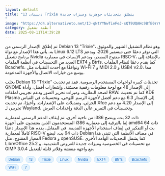 ```yaml
---
layout: default
title: "ديبيان 13 Trixie ينطلق بتحديثات جوهرية وميزات جديدة
"
image: "https://d4.alternativeto.net/IJ-qNtYYNwTieFeJ-sQT9UQAHc9BfE0rrGM1PHqPn8o/rs:fill:1520:760:0/g:ce:0:0/YWJzOi8vZGlzdC9jb250ZW50LzE3NTQ5MjYwNjgyMzQucG5n.png"
category: أنظمة تشغيل
date: 2025-08-11T14:39:28
---
```


تم إطلاق الإصدار الرسمي من Debian 13 "Trixie"، وهو نظام التشغيل الشهير والموثوق به. يأتي هذا الإصدار مع نواة Linux 6.12 LTS التي توفر دعمًا حتى ديسمبر 2026، ويدعم برنامج تشغيل Nvidia مفتوح المصدر، ويدعم الإسبات في معمارية RISC-V، بالإضافة إلى العديد من التحسينات في أنظمة الملفات EXT4 و Btrfs. كما يقدم دعمًا لنظام الملفات Bcachefs، وتوافقًا مع أحدث التقنيات مثل Wi-Fi 7 و MIDI 2.0 و USB4 v2.0، مما يوسع من خيارات الاتصال والأجهزة المدعومة.

يجلب Debian 13 "Trixie" تحديثات كبيرة لواجهات المستخدم الرسومية. فقد تم تحديث GNOME إلى الإصدار 48 مع لوحة معلومات رقمية محسّنة، وإشعارات أفضل، وأداة لصحة البطارية، وميزات تحرير الصور ودعم تجريبي لملفات RAW. كما تم تحديث KDE Plasma إلى الإصدار 6.3 مع دعم أفضل لأجهزة الرسم اللوحي، وتحسينات في القياس الجزئي، وتعديلات على الإشعارات. وأخيرًا، تم تحديث Xfce إلى الإصدار 4.20 مع دعم تجريبي لـ Wayland، وتحسينات في التمرير عالي الدقة وإعدادات العرض.

من ناحية أخرى، تم إيقاف الدعم الرسمي لمعمارية i386 ذات 32 بت، وينصح المستخدمون الذين يعتمدون على أجهزة i386 إما بالترقية إلى معمارية amd64 ذات 64 بت أو التفكير في إيقاف استخدام الأجهزة القديمة. في المقابل، يقدم هذا الإصدار دعمًا كاملاً لمعمارية RISC-V ذات 64 بت، ليضع Debian في مصاف الأنظمة التي تتبنى هذا المعيار المفتوح، مثل Fedora و openSUSE. كما يشمل التحديثات الهامة الأخرى LibreOffice 25.2 مع تحسينات في الخصوصية وميزات جديدة للعروض التقديمية، و GIMP 3.0.4 مع واجهة منعشة وفلاتر قابلة للتعديل.

<div style="margin-top:2px; margin-bottom:2px;"><a href="https://bidjadraft.github.io/?query=Debian" style="background:#e3f2fd; color:#1565c0; font-size:80%; border-radius:12px; padding:3px 10px; margin:2px 4px 2px 0; display:inline-block; border:1px solid #bbdefb; text-decoration:none;">Debian</a> <a href="https://bidjadraft.github.io/?query=13" style="background:#e3f2fd; color:#1565c0; font-size:80%; border-radius:12px; padding:3px 10px; margin:2px 4px 2px 0; display:inline-block; border:1px solid #bbdefb; text-decoration:none;">13</a> <a href="https://bidjadraft.github.io/?query=Trixie" style="background:#e3f2fd; color:#1565c0; font-size:80%; border-radius:12px; padding:3px 10px; margin:2px 4px 2px 0; display:inline-block; border:1px solid #bbdefb; text-decoration:none;">Trixie</a> <a href="https://bidjadraft.github.io/?query=Linux" style="background:#e3f2fd; color:#1565c0; font-size:80%; border-radius:12px; padding:3px 10px; margin:2px 4px 2px 0; display:inline-block; border:1px solid #bbdefb; text-decoration:none;">Linux</a> <a href="https://bidjadraft.github.io/?query=Nvidia" style="background:#e3f2fd; color:#1565c0; font-size:80%; border-radius:12px; padding:3px 10px; margin:2px 4px 2px 0; display:inline-block; border:1px solid #bbdefb; text-decoration:none;">Nvidia</a> <a href="https://bidjadraft.github.io/?query=EXT4" style="background:#e3f2fd; color:#1565c0; font-size:80%; border-radius:12px; padding:3px 10px; margin:2px 4px 2px 0; display:inline-block; border:1px solid #bbdefb; text-decoration:none;">EXT4</a> <a href="https://bidjadraft.github.io/?query=Btrfs" style="background:#e3f2fd; color:#1565c0; font-size:80%; border-radius:12px; padding:3px 10px; margin:2px 4px 2px 0; display:inline-block; border:1px solid #bbdefb; text-decoration:none;">Btrfs</a> <a href="https://bidjadraft.github.io/?query=Bcachefs" style="background:#e3f2fd; color:#1565c0; font-size:80%; border-radius:12px; padding:3px 10px; margin:2px 4px 2px 0; display:inline-block; border:1px solid #bbdefb; text-decoration:none;">Bcachefs</a> <a href="https://bidjadraft.github.io/?query=WiFi" style="background:#e3f2fd; color:#1565c0; font-size:80%; border-radius:12px; padding:3px 10px; margin:2px 4px 2px 0; display:inline-block; border:1px solid #bbdefb; text-decoration:none;">WiFi</a> <a href="https://bidjadraft.github.io/?query=7" style="background:#e3f2fd; color:#1565c0; font-size:80%; border-radius:12px; padding:3px 10px; margin:2px 4px 2px 0; display:inline-block; border:1px solid #bbdefb; text-decoration:none;">7</a></div><br><br>
